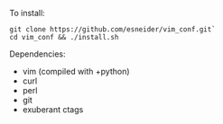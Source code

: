 To install:
```
git clone https://github.com/esneider/vim_conf.git`
cd vim_conf && ./install.sh
```

Dependencies:

* vim (compiled with +python)
* curl
* perl
* git
* exuberant ctags


